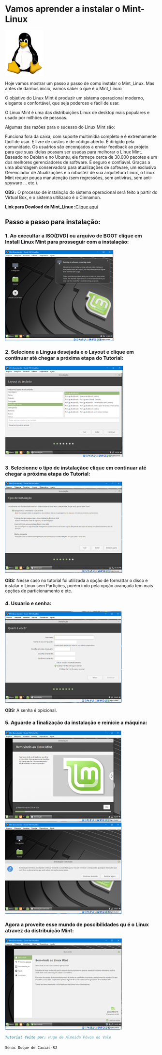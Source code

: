 # Vamos aprender a instalar o Mint-Linux

   <img Height="150px"	 src="Tux.png"/>
 
  Hoje vamos mostrar um passo a passo de como instalar o Mint_Linux. Mas antes de darmos inicio, vamos saber o que é o Mint_Linux:
  
  O objetivo do Linux Mint é produzir um sistema operacional moderno, elegante e confortável, que seja poderoso e fácil de usar.

O Linux Mint é uma das distribuições Linux de desktop mais populares e usado por milhões de pessoas.

Algumas das razões para o sucesso do Linux Mint são:

Funciona fora da caixa, com suporte multimídia completo e é extremamente fácil de usar.
É livre de custos e de código aberto.
É dirigido pela comunidade. Os usuários são encorajados a enviar feedback ao projeto para que suas ideias possam ser usadas para melhorar o Linux Mint.
Baseado no Debian e no Ubuntu, ele fornece cerca de 30.000 pacotes e um dos melhores gerenciadores de software.
É seguro e confiável. Graças a uma abordagem conservadora para atualizações de software, um exclusivo Gerenciador de Atualizações e a robustez de sua arquitetura Linux, o Linux Mint requer pouca manutenção (sem regressões, sem antivírus, sem anti-spyware ... etc.).

**OBS :** O processo de instalação do sistema operacional será feito a partir do Virtual Box, e o sistema ultilizado é o Cinnamon.

**Link para Dowload do Mint_Linux :**<a href = "https://linuxmint.com/download.php">Clique aqui<a/>

## Passo a passo para instalação:

### 1.   Ao execultar a ISO(DVD) ou arquivo de BOOT clique em **Install Linux Mint** para prosseguir com a instalação:
   <img Height="300px"	 src="6.PNG"/>
   
   
### 2.   Selecione a Lingua desejada e o Layout e clique em continuar até chegar a próxima etapa do Tutorial:
   <img Height="300px"	 src="8.PNG"/>
   
   
### 3.   Selecionne o tipo de instalaçãoe clique em continuar até chegar a próxima etapa do Tutorial:
   <img Height="300px"	 src="10.PNG"/>

**OBS:** Nesse caso no tutorial foi utilizada a opção de formattar o disco e instalar o Linux sem Partições, porém indo pela opção avançada tem mais opções de particionamento e etc.


### 4.   Usuario e senha:
   <img Height="300px"	 src="12.PNG"/>

**OBS:** A senha é opicional.


### 5.   Aguarde a finalização da instalação e reinicie a máquina:
<img Height="300px"	 src="13.PNG"/> <img Height="300px"	 src="14.PNG"/>


### Agora a proveite esse mundo de poscibilidades qu é o Linux atravez da distribuição Mint:
<img Height="300px"	 src="15.PNG"/>

```markdown
Tutorial feito por: Hugo de Almeida Póvoa do Vale

Senac Duque de Caxias-RJ

```
